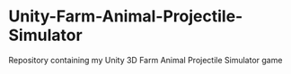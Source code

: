 # Unity-Farm-Animal-Projectile-Simulator
Repository containing my Unity 3D Farm Animal Projectile Simulator game
